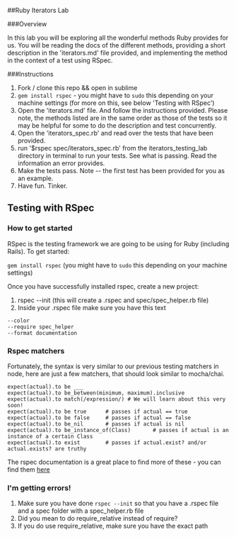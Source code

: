 ##Ruby Iterators Lab

###Overview

In this lab you will be exploring all the wonderful methods Ruby provides for us. You will be reading the docs of the different methods, providing a short description in the 'iterators.md' file provided, and implementing the method in the context of a test using RSpec. 

###Instructions
1. Fork / clone this repo && open in sublime
2. `gem install rspec` - you might have to `sudo` this depending on your machine settings (for more on this, see below 'Testing with RSpec')
3. Open the 'iterators.md' file. And follow the instructions provided. Please note, the methods listed are in the same order as those of the tests so it may be helpful for some to do the description and test concurrently. 
4. Open the 'iterators_spec.rb' and read over the tests that have been provided. 
5. run '$rspec spec/iterators_spec.rb' from the iterators_testing_lab directory in terminal to run your tests. See what is passing. Read the information an error provides. 
6. Make the tests pass. Note -- the first test has been provided for you as an example. 
7. Have fun. Tinker.



## Testing with RSpec

### How to get started

RSpec is the testing framework we are going to be using for Ruby (including Rails). To get started:

`gem install rspec` (you might have to `sudo` this depending on your machine settings)

Once you have successfully installed rspec, create a new project:

1. rspec --init (this will create a .rspec and spec/spec_helper.rb file)
2. Inside your .rspec file make sure you have this text
```
--color
--require spec_helper
--format documentation
```

### Rspec matchers

Fortunately, the syntax is very similar to our previous testing matchers in node, here are just a few matchers, that should look similar to mocha/chai.

```
expect(actual).to be ___
expect(actual).to be_between(minimum, maximum).inclusive
expect(actual).to match(/expression/) # We will learn about this very soon!
expect(actual).to be true      # passes if actual == true
expect(actual).to be false     # passes if actual == false
expect(actual).to be_nil       # passes if actual is nil
expect(actual).to be_instance_of(Class)       # passes if actual is an instance of a certain Class
expect(actual).to exist        # passes if actual.exist? and/or actual.exists? are truthy
```

The rspec documentation is a great place to find more of these - you can find them [here](https://www.relishapp.com/rspec/rspec-expectations/v/3-1/docs/built-in-matchers)

### I'm getting errors!

1. Make sure you have done `rspec --init` so that you have a .rspec file and a spec folder with a spec_helper.rb file
2. Did you mean to do require_relative instead of require?
3. If you do use require_relative, make sure you have the exact path
